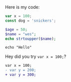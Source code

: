 Here is my code:

```js
var x = 100;
const dog = 'snickers';
```

```php
$age = 50;
$name = "wes";
echo strtoupper($name);
```

```
echo "Hello"
```

Hey did you try `var x = 100;`? 

```diff
var x = 100;
- var y = 200;
+ var y = 300;
```
